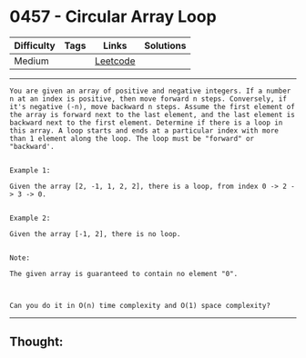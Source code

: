 # 0457 - Circular Array Loop

Difficulty  | Tags | Links | Solutions
----------- | ---- | ----- | -----
Medium |  | [Leetcode](https://leetcode.com/problems/circular-array-loop/description/) |


-----------

```
You are given an array of positive and negative integers. If a number n at an index is positive, then move forward n steps. Conversely, if it's negative (-n), move backward n steps. Assume the first element of the array is forward next to the last element, and the last element is backward next to the first element. Determine if there is a loop in this array. A loop starts and ends at a particular index with more than 1 element along the loop. The loop must be "forward" or "backward'.


Example 1:

Given the array [2, -1, 1, 2, 2], there is a loop, from index 0 -> 2 -> 3 -> 0.


Example 2:

Given the array [-1, 2], there is no loop.


Note:

The given array is guaranteed to contain no element "0".



Can you do it in O(n) time complexity and O(1) space complexity?
```

-----------

## Thought:
